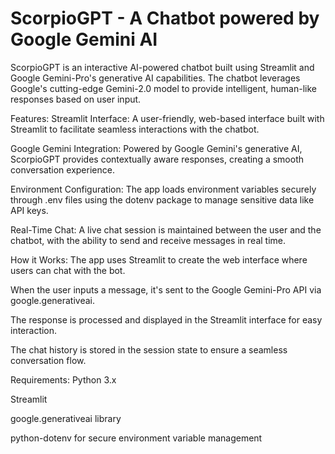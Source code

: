 # ScorpioGPT - A Chatbot powered by Google Gemini AI
ScorpioGPT is an interactive AI-powered chatbot built using Streamlit and Google Gemini-Pro's generative AI capabilities. The chatbot leverages Google's cutting-edge Gemini-2.0 model to provide intelligent, human-like responses based on user input.

Features:
Streamlit Interface: A user-friendly, web-based interface built with Streamlit to facilitate seamless interactions with the chatbot.

Google Gemini Integration: Powered by Google Gemini's generative AI, ScorpioGPT provides contextually aware responses, creating a smooth conversation experience.

Environment Configuration: The app loads environment variables securely through .env files using the dotenv package to manage sensitive data like API keys.

Real-Time Chat: A live chat session is maintained between the user and the chatbot, with the ability to send and receive messages in real time.

How it Works:
The app uses Streamlit to create the web interface where users can chat with the bot.

When the user inputs a message, it's sent to the Google Gemini-Pro API via google.generativeai.

The response is processed and displayed in the Streamlit interface for easy interaction.

The chat history is stored in the session state to ensure a seamless conversation flow.

Requirements:
Python 3.x

Streamlit

google.generativeai library

python-dotenv for secure environment variable management
